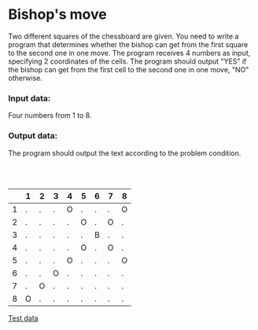 # Bishop's move

Two different squares of the chessboard are given. You need to write a program that determines whether the bishop can get from the first square to the second one in one move. The program receives 4 numbers as input, specifying 2 coordinates of the cells. The program should output "YES" if the bishop can get from the first cell to the second one in one move, "NO" otherwise.

### Input data:

Four numbers from 1 to 8.

### Output data:

The program should output the text according to the problem condition.

<br /><br />

<div align="center">

|     | 1   | 2   | 3   | 4   | 5   | 6   | 7   | 8   |
| --- | --- | --- | --- | --- | --- | --- | --- | --- |
| 1   | .   | .   | .   | O   | .   | .   | .   | O   |
| 2   | .   | .   | .   | .   | O   | .   | O   | .   |
| 3   | .   | .   | .   | .   | .   | B   | .   | .   |
| 4   | .   | .   | .   | .   | O   | .   | O   | .   |
| 5   | .   | .   | .   | O   | .   | .   | .   | O   |
| 6   | .   | .   | O   | .   | .   | .   | .   | .   |
| 7   | .   | O   | .   | .   | .   | .   | .   | .   |
| 8   | O   | .   | .   | .   | .   | .   | .   | .   |

</div>

[Test data](./tests.txt)

